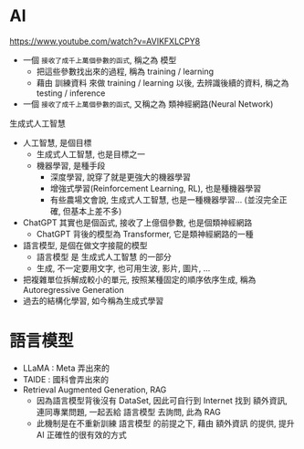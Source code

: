 # AI

https://www.youtube.com/watch?v=AVIKFXLCPY8

- 一個 `接收了成千上萬個參數的函式`, 稱之為 模型
  - 把這些參數找出來的過程, 稱為 training / learning
  - 藉由 訓練資料 來做 training / learning 以後, 去辨識後續的資料, 稱之為 testing / inference
- 一個 `接收了成千上萬個參數的函式`, 又稱之為 類神經網路(Neural Network)

生成式人工智慧

- 人工智慧, 是個目標
  - 生成式人工智慧, 也是目標之一
  - 機器學習, 是種手段
    - 深度學習, 說穿了就是更強大的機器學習
    - 增強式學習(Reinforcement Learning, RL), 也是種機器學習
    - 有些農場文會說, 生成式人工智慧, 也是一種機器學習... (並沒完全正確, 但基本上差不多)
- ChatGPT 其實也是個函式, 接收了上億個參數, 也是個類神經網路
  - ChatGPT 背後的模型為 Transformer, 它是類神經網路的一種
- 語言模型, 是個在做文字接龍的模型
  - 語言模型 是 生成式人工智慧 的一部分
  - 生成, 不一定要用文字, 也可用生波, 影片, 圖片, ...
- 把複雜單位拆解成較小的單元, 按照某種固定的順序依序生成, 稱為 Autoregressive Generation
- 過去的結構化學習, 如今稱為生成式學習

# 語言模型

- LLaMA : Meta 弄出來的
- TAIDE : 國科會弄出來的
- Retrieval Augmented Generation, RAG
  - 因為語言模型背後沒有 DataSet, 因此可自行到 Internet 找到 額外資訊, 連同專業問題, 一起丟給 語言模型 去詢問, 此為 RAG
  - 此機制是在不重新訓練 語言模型 的前提之下, 藉由 額外資訊 的提供, 提升 AI 正確性的很有效的方式

